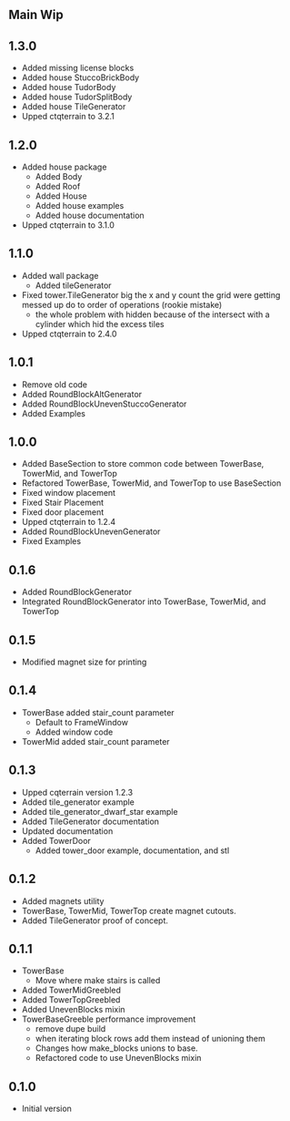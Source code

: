 ## Main Wip

## 1.3.0
* Added missing license blocks
* Added house StuccoBrickBody
* Added house TudorBody
* Added house TudorSplitBody
* Added house TileGenerator
* Upped ctqterrain to 3.2.1

## 1.2.0
* Added house package
  * Added Body
  * Added Roof
  * Added House
  * Added house examples
  * Added house documentation
* Upped ctqterrain to 3.1.0

## 1.1.0
* Added wall package
  * Added tileGenerator
* Fixed tower.TileGenerator big the x and y count the grid were getting messed up do to order of operations (rookie mistake)
  * the whole problem with hidden because of the intersect with a cylinder which hid the excess tiles
* Upped ctqterrain to 2.4.0

## 1.0.1
* Remove old code
* Added RoundBlockAltGenerator
* Added RoundBlockUnevenStuccoGenerator
* Added Examples

## 1.0.0
* Added BaseSection to store common code between TowerBase, TowerMid, and TowerTop
* Refactored TowerBase, TowerMid, and TowerTop to use BaseSection
* Fixed window placement
* Fixed Stair Placement
* Fixed door placement
* Upped ctqterrain to 1.2.4
* Added RoundBlockUnevenGenerator
* Fixed Examples

## 0.1.6
* Added RoundBlockGenerator
* Integrated RoundBlockGenerator into TowerBase, TowerMid, and TowerTop

## 0.1.5
* Modified magnet size for printing

## 0.1.4
* TowerBase added stair_count parameter
  * Default to FrameWindow
  * Added window code 
* TowerMid added stair_count parameter

## 0.1.3
* Upped cqterrain version 1.2.3
* Added tile_generator example
* Added tile_generator_dwarf_star example
* Added TileGenerator documentation
* Updated documentation
* Added TowerDoor
  * Added tower_door example, documentation, and stl

## 0.1.2
* Added magnets utility
* TowerBase, TowerMid, TowerTop create magnet cutouts.
* Added TileGenerator proof of concept.

## 0.1.1
* TowerBase
  * Move where make stairs is called
* Added TowerMidGreebled
* Added TowerTopGreebled
* Added UnevenBlocks mixin
* TowerBaseGreeble performance improvement
  * remove dupe build
  * when iterating block rows add them instead of unioning them
  * Changes how make_blocks unions to base.
  * Refactored code to use UnevenBlocks mixin

## 0.1.0
* Initial version